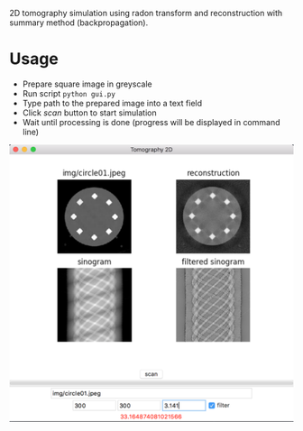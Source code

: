 2D tomography simulation using radon transform and reconstruction with summary method (backpropagation).


# Usage

+ Prepare square image in greyscale
+ Run script `python gui.py`
+ Type path to the prepared image into a text field
+ Click *scan* button to start simulation
+ Wait until processing is done (progress will be displayed in command line)

![tomography 2D sample results screenshot][screenshot]



[screenshot]: https://github.com/buyuk-dev/tomography-2D/blob/master/screenshot.png "sample screenshot"

